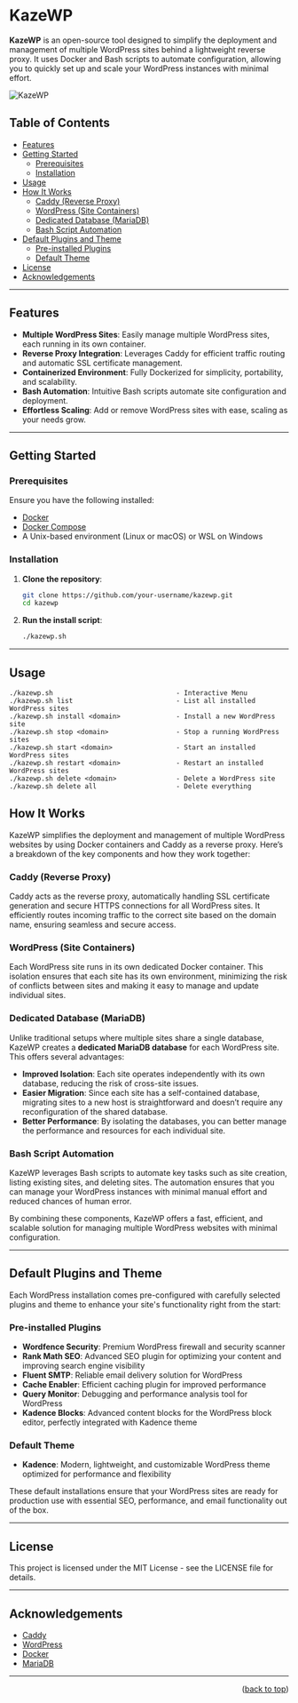 # **KazeWP**

**KazeWP** is an open-source tool designed to simplify the deployment and management of multiple WordPress sites behind a lightweight reverse proxy. It uses Docker and Bash scripts to automate configuration, allowing you to quickly set up and scale your WordPress instances with minimal effort.

![KazeWP](images/kazewp.png)


## **Table of Contents**

- [Features](#features)
- [Getting Started](#getting-started)
  - [Prerequisites](#prerequisites)
  - [Installation](#installation)
- [Usage](#usage)
- [How It Works](#how-it-works)
  - [Caddy (Reverse Proxy)](#caddy-reverse-proxy)
  - [WordPress (Site Containers)](#wordpress-site-containers)
  - [Dedicated Database (MariaDB)](#dedicated-database-mariadb)
  - [Bash Script Automation](#bash-script-automation)
- [Default Plugins and Theme](#default-plugins-and-theme)
  - [Pre-installed Plugins](#pre-installed-plugins)
  - [Default Theme](#default-theme)
- [License](#license)
- [Acknowledgements](#acknowledgements)

---

## **Features**

- **Multiple WordPress Sites**: Easily manage multiple WordPress sites, each running in its own container.
- **Reverse Proxy Integration**: Leverages Caddy for efficient traffic routing and automatic SSL certificate management.
- **Containerized Environment**: Fully Dockerized for simplicity, portability, and scalability.
- **Bash Automation**: Intuitive Bash scripts automate site configuration and deployment.
- **Effortless Scaling**: Add or remove WordPress sites with ease, scaling as your needs grow.

---

## **Getting Started**

### **Prerequisites**

Ensure you have the following installed:

- [Docker](https://www.docker.com/)
- [Docker Compose](https://docs.docker.com/compose/)
- A Unix-based environment (Linux or macOS) or WSL on Windows

### **Installation**

1. **Clone the repository**:
    ```bash
    git clone https://github.com/your-username/kazewp.git
    cd kazewp
    ```

2. **Run the install script**:
    ```bash
    ./kazewp.sh
    ```

---

## **Usage**

   ```
   ./kazewp.sh                               - Interactive Menu
   ./kazewp.sh list                          - List all installed WordPress sites
   ./kazewp.sh install <domain>              - Install a new WordPress site
   ./kazewp.sh stop <domain>                 - Stop a running WordPress sites
   ./kazewp.sh start <domain>                - Start an installed WordPress sites
   ./kazewp.sh restart <domain>              - Restart an installed WordPress sites
   ./kazewp.sh delete <domain>               - Delete a WordPress site
   ./kazewp.sh delete all                    - Delete everything
   
   ```

## **How It Works**

KazeWP simplifies the deployment and management of multiple WordPress websites by using Docker containers and Caddy as a reverse proxy. Here’s a breakdown of the key components and how they work together:

### **Caddy (Reverse Proxy)**
Caddy acts as the reverse proxy, automatically handling SSL certificate generation and secure HTTPS connections for all WordPress sites. It efficiently routes incoming traffic to the correct site based on the domain name, ensuring seamless and secure access.

### **WordPress (Site Containers)**
Each WordPress site runs in its own dedicated Docker container. This isolation ensures that each site has its own environment, minimizing the risk of conflicts between sites and making it easy to manage and update individual sites.

### **Dedicated Database (MariaDB)**
Unlike traditional setups where multiple sites share a single database, KazeWP creates a **dedicated MariaDB database** for each WordPress site. This offers several advantages:

- **Improved Isolation**: Each site operates independently with its own database, reducing the risk of cross-site issues.
- **Easier Migration**: Since each site has a self-contained database, migrating sites to a new host is straightforward and doesn’t require any reconfiguration of the shared database.
- **Better Performance**: By isolating the databases, you can better manage the performance and resources for each individual site.

### **Bash Script Automation**
KazeWP leverages Bash scripts to automate key tasks such as site creation, listing existing sites, and deleting sites. The automation ensures that you can manage your WordPress instances with minimal manual effort and reduced chances of human error.

By combining these components, KazeWP offers a fast, efficient, and scalable solution for managing multiple WordPress websites with minimal configuration.

---
## **Default Plugins and Theme**
Each WordPress installation comes pre-configured with carefully selected plugins and theme to enhance your site's functionality right from the start:

### Pre-installed Plugins
- **Wordfence Security**: Premium WordPress firewall and security scanner
- **Rank Math SEO**: Advanced SEO plugin for optimizing your content and improving search engine visibility
- **Fluent SMTP**: Reliable email delivery solution for WordPress
- **Cache Enabler**: Efficient caching plugin for improved performance
- **Query Monitor**: Debugging and performance analysis tool for WordPress
- **Kadence Blocks**: Advanced content blocks for the WordPress block editor, perfectly integrated with Kadence theme

### Default Theme
- **Kadence**: Modern, lightweight, and customizable WordPress theme optimized for performance and flexibility

These default installations ensure that your WordPress sites are ready for production use with essential SEO, performance, and email functionality out of the box.

---

## **License**

This project is licensed under the MIT License - see the LICENSE file for details.

---

## **Acknowledgements**

- [Caddy](https://caddyserver.com/)
- [WordPress](https://wordpress.org/)
- [Docker](https://www.docker.com/)
- [MariaDB](https://mariadb.org/)

---

<p align="right">(<a href="#top">back to top</a>)</p>
